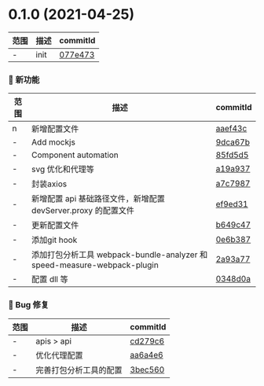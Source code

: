 # 0.1.0 (2021-04-25)

范围|描述|commitId
--|--|--
 - | init | [077e473](https://github.com/jq-zou/vue2.0/commit/077e473)


### 🌟 新功能
范围|描述|commitId
--|--|--
 n | 新增配置文件 | [aaef43c](https://github.com/jq-zou/vue2.0/commit/aaef43c)
 - | Add mockjs | [9dca67b](https://github.com/jq-zou/vue2.0/commit/9dca67b)
 - | Component automation | [85fd5d5](https://github.com/jq-zou/vue2.0/commit/85fd5d5)
 - | svg 优化和代理等 | [a19a937](https://github.com/jq-zou/vue2.0/commit/a19a937)
 - | 封装axios | [a7c7987](https://github.com/jq-zou/vue2.0/commit/a7c7987)
 - | 新增配置 api 基础路径文件，新增配置 devServer.proxy 的配置文件 | [ef9ed31](https://github.com/jq-zou/vue2.0/commit/ef9ed31)
 - | 更新配置文件 | [b649c47](https://github.com/jq-zou/vue2.0/commit/b649c47)
 - | 添加git hook | [0e6b387](https://github.com/jq-zou/vue2.0/commit/0e6b387)
 - | 添加打包分析工具 webpack-bundle-analyzer 和 speed-measure-webpack-plugin | [2a93a77](https://github.com/jq-zou/vue2.0/commit/2a93a77)
 - | 配置 dll 等 | [0348d0a](https://github.com/jq-zou/vue2.0/commit/0348d0a)


### 🐛 Bug 修复
范围|描述|commitId
--|--|--
 - | apis > api | [cd279c6](https://github.com/jq-zou/vue2.0/commit/cd279c6)
 - | 优化代理配置 | [aa6a4e6](https://github.com/jq-zou/vue2.0/commit/aa6a4e6)
 - | 完善打包分析工具的配置 | [3bec560](https://github.com/jq-zou/vue2.0/commit/3bec560)

